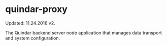 # quindar-proxy

Updated: 11.24.2016 v2.

The Quindar backend server node application that manages data transport and system configuration.
